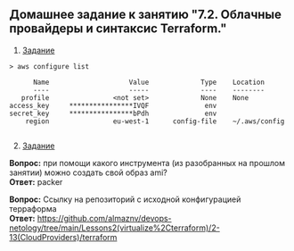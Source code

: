 ## Домашнее задание к занятию "7.2. Облачные провайдеры и синтаксис Terraform."

1. [Задание](https://github.com/netology-code/virt-homeworks/tree/master/07-terraform-02-syntax#%D0%B7%D0%B0%D0%B4%D0%B0%D1%87%D0%B0-1-%D0%B2%D0%B0%D1%80%D0%B8%D0%B0%D0%BD%D1%82-%D1%81-aws-%D1%80%D0%B5%D0%B3%D0%B8%D1%81%D1%82%D1%80%D0%B0%D1%86%D0%B8%D1%8F-%D0%B2-aws-%D0%B8-%D0%B7%D0%BD%D0%B0%D0%BA%D0%BE%D0%BC%D1%81%D1%82%D0%B2%D0%BE-%D1%81-%D0%BE%D1%81%D0%BD%D0%BE%D0%B2%D0%B0%D0%BC%D0%B8-%D0%BD%D0%B5%D0%BE%D0%B1%D1%8F%D0%B7%D0%B0%D1%82%D0%B5%D0%BB%D1%8C%D0%BD%D0%BE-%D0%BD%D0%BE-%D0%BA%D1%80%D0%B0%D0%B9%D0%BD%D0%B5-%D0%B6%D0%B5%D0%BB%D0%B0%D1%82%D0%B5%D0%BB%D1%8C%D0%BD%D0%BE)

```shell
> aws configure list

      Name                    Value             Type    Location
      ----                    -----             ----    --------
   profile                <not set>             None    None
access_key     ****************IVQF              env
secret_key     ****************bPdh              env
    region                eu-west-1      config-file    ~/.aws/config
    
```

2. [Задание](https://github.com/netology-code/virt-homeworks/tree/master/07-terraform-02-syntax#%D0%B7%D0%B0%D0%B4%D0%B0%D1%87%D0%B0-2-%D1%81%D0%BE%D0%B7%D0%B4%D0%B0%D0%BD%D0%B8%D0%B5-aws-ec2-%D0%B8%D0%BB%D0%B8-yandex_compute_instance-%D1%87%D0%B5%D1%80%D0%B5%D0%B7-%D1%82%D0%B5%D1%80%D1%80%D0%B0%D1%84%D0%BE%D1%80%D0%BC)  

**Вопрос:** при помощи какого инструмента (из разобранных на прошлом занятии) можно создать свой образ ami?  
**Ответ:** packer

**Вопрос:** Ссылку на репозиторий с исходной конфигурацией терраформа  
**Ответ:**  https://github.com/almaznv/devops-netology/tree/main/Lessons2(virtualize%2Cterraform)/2-13(CloudProviders)/terraform
